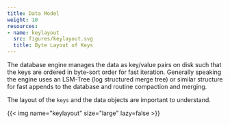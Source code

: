 ```yaml
---
title: Data Model
weight: 10
resources:
- name: keylayout
  src: figures/keylayout.svg
  title: Byte Layout of Keys
---
```


The database engine manages the data as key/value pairs on disk such that the keys are ordered in byte-sort order for fast iteration. Generally speaking the engine uses an LSM-Tree (log structured merge tree) or similar structure for fast appends to the database and routine compaction and merging.

The layout of the `keys` and the data objects are important to understand.

{{< img name="keylayout" size="large" lazy=false >}}